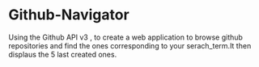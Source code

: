 # Github-Navigator
Using the Github API v3 , to create a web application to browse github repositories and find the ones corresponding to your serach_term.It then displaus the 5 last created ones.
